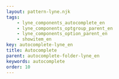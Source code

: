 ```yaml
---
layout: pattern-lyne.njk
tags: 
    - lyne_components_autocomplete_en
    - lyne_components_optgroup_parent_en
    - lyne_components_option_parent_en
    - showitem_en
key: autocomplete-lyne_en
title: Autocomplete
parent: autocomplete-folder-lyne_en
keywords: autocomplete
order: 10
---
```

